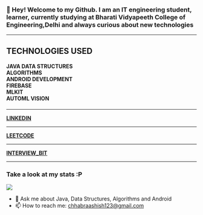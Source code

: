 ### 👋 Hey! Welcome to my Github. I am an IT engineering student, learner, currently studying at Bharati Vidyapeeth College of Engineering,Delhi and always curious about new technologies
<hr>
 <h2> TECHNOLOGIES USED </h2>
 <h4> JAVA 
      DATA STRUCTURES<br> 
      ALGORITHMS<br> 
      ANDROID DEVELOPMENT<br> 
      FIREBASE<br> 
      MLKIT<br> 
      AUTOML VISION<br><h4><hr>
 <a href="https://www.linkedin.com/in/ashish-chhabra-131104156/"> LINKEDIN </a><hr>
  <a href="https://leetcode.com/chhabraashish123/">LEETCODE</a><hr>
  <a href="https://www.interviewbit.com/profile/ashishchhabra1299">INTERVIEW_BIT</a><hr>
  
 
 
 <h3> Take a look at my stats :P </h3>
 <img src="https://github-readme-stats.vercel.app/api?username=ASHISHCHHABRA1299&&show_icons=true&title_color=ffffff&icon_color=bb2acf&text_color=daf7dc&bg_color=151515">


- 💬 Ask me about Java, Data Structures, Algorithms and Android
- 📫 How to reach me: chhabraashish123@gmail.com
